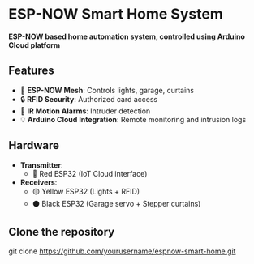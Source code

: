 # ESP-NOW Smart Home System  
**ESP-NOW based home automation system, controlled using Arduino Cloud platform**  

## Features  
- 📶 **ESP-NOW Mesh**: Controls lights, garage, curtains
- 🔒 **RFID Security**: Authorized card access  
- 🚨 **IR Motion Alarms**: Intruder detection  
- 💡 **Arduino Cloud Integration**: Remote monitoring and intrusion logs 

## Hardware  
- **Transmitter**:
  - 🔴 Red ESP32 (IoT Cloud interface)  
- **Receivers**:  
  - 🟡 Yellow ESP32 (Lights + RFID)  
  - ⚫ Black ESP32 (Garage servo + Stepper curtains)

## Clone the repository
git clone https://github.com/yourusername/espnow-smart-home.git
